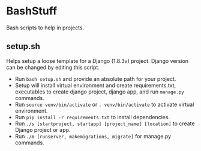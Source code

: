 # BashStuff
Bash scripts to help in projects.

## setup.sh
Helps setup a loose template for a Django (1.8.3v) project. Django version can be changed by editing this script. 
- Run `bash setup.sh` and provide an absolute path for your project.
- Setup will install virtual environment and create requirements.txt, executables to create django project, django app, and run `manage.py` commands.
- Run `source venv/bin/activate` or `. venv/bin/activate` to activate virtual environment.
- Run `pip install -r requirements.txt` to install dependencies.
- Run `./s [startproject, startapp] [project_name] [location]` to create Django project or app.
- Run `./m [runserver, makemigrations, migrate]` for manage.py commands. 
